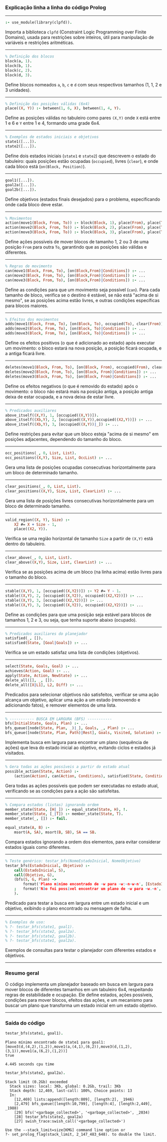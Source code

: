 ### Explicação linha a linha do código Prolog

---

```prolog
:- use_module(library(clpfd)).
```
Importa a biblioteca `clpfd` (Constraint Logic Programming over Finite Domains), usada para restrições sobre inteiros, útil para manipulação de variáveis e restrições aritméticas.

---

```prolog
% Definição dos blocos
block(a, 1).
block(b, 1).
block(c, 2).
block(d, 3).
```
Define blocos nomeados `a`, `b`, `c` e `d` com seus respectivos tamanhos (1, 1, 2 e 3 unidades).

---

```prolog
% Definição das posições válidas (6x4)
place((X, Y)) :- between(1, 6, X), between(1, 4, Y).
```
Define as posições válidas no tabuleiro como pares `(X,Y)` onde `X` está entre 1 e 6 e `Y` entre 1 e 4, formando uma grade 6x4.

---

```prolog
% Exemplos de estados iniciais e objetivos
state1([...]).
state2([...]).
```
Define dois estados iniciais (`state1` e `state2`) que descrevem o estado do tabuleiro: quais posições estão ocupadas (`occupied`), livres (`clear`), e onde cada bloco está (`on(Block, Position)`).

---

```prolog
goal1([...]).
goal2a([...]).
goal2b([...]).
```
Define objetivos (estados finais desejados) para o problema, especificando onde cada bloco deve estar.

---

```prolog
% Movimentos
action(move1(Block, From, To)) :- block(Block, 1), place(From), place(To), From \== To.
action(move2(Block, From, To)) :- block(Block, 2), place(From), place(To), From \== To.
action(move3(Block, From, To)) :- block(Block, 3), place(From), place(To), From \== To.
```
Define ações possíveis de mover blocos de tamanho 1, 2 ou 3 de uma posição `From` para outra `To`, garantindo que as posições são válidas e diferentes.

---

```prolog
% Regras de movimento
can(move1(Block, From, To), [on(Block,From)|Conditions]) :- ...
can(move2(Block, From, To), [on(Block,From)|Conditions]) :- ...
can(move3(Block, From, To), [on(Block,From)|Conditions]) :- ...
```
Define as condições para que um movimento seja possível (`can`). Para cada tamanho de bloco, verifica se o destino é estável, se não está "acima de si mesmo", se as posições acima estão livres, e outras condições específicas para blocos maiores.

---

```prolog
% Efeitos dos movimentos
adds(move1(Block, From, To), [on(Block, To), occupied(To), clear(From)]).
adds(move2(Block, From, To), [on(Block, To)|Conditions]) :- ...
adds(move3(Block, From, To), [on(Block, To)|Conditions]) :- ...
```
Define os efeitos positivos (o que é adicionado ao estado) após executar um movimento: o bloco estará na nova posição, a posição ficará ocupada, e a antiga ficará livre.

---

```prolog
deletes(move1(Block, From, To), [on(Block, From), occupied(From), clear(To)]).
deletes(move2(Block, From, To), [on(Block, From)|Conditions]) :- ...
deletes(move3(Block, From, To), [on(Block, From)|Conditions]) :- ...
```
Define os efeitos negativos (o que é removido do estado) após o movimento: o bloco não estará mais na posição antiga, a posição antiga deixa de estar ocupada, e a nova deixa de estar livre.

---

```prolog
% Predicados auxiliares
above_itself((X,Y), 1, [occupied((X,Y))]).
above_itself((Xb,Y), 2, [occupied((X,Y)),occupied((X2,Y))]) :- ...
above_itself((Xb,Y), 3, [occupied((X,Y))|_]) :- ...
```
Define restrições para evitar que um bloco esteja "acima de si mesmo" em posições adjacentes, dependendo do tamanho do bloco.

---

```prolog
occ_positions(_, 0, List, List).
occ_positions((X,Y), Size, List, OccList) :- ...
```
Gera uma lista de posições ocupadas consecutivas horizontalmente para um bloco de determinado tamanho.

---

```prolog
clear_positions(_, 0, List, List).
clear_positions((X,Y), Size, List, ClearList) :- ...
```
Gera uma lista de posições livres consecutivas horizontalmente para um bloco de determinado tamanho.

---

```prolog
valid_region((X, Y), Size) :-
    X2 #= X + Size - 1,
    place((X2, Y)).
```
Verifica se uma região horizontal de tamanho `Size` a partir de `(X,Y)` está dentro do tabuleiro.

---

```prolog
clear_above(_, 0, List, List).
clear_above((X,Y), Size, List, ClearList) :- ...
```
Verifica se as posições acima de um bloco (na linha acima) estão livres para o tamanho do bloco.

---

```prolog
stable((X,Y), 1, [occupied((X,Y2))]) :- Y2 #= Y - 1.
stable((X,Y), 2, [occupied((X,Y2)), occupied((X2,Y2))]) :- ...
stable((X,Y), 3, [occupied((X2,Y2))]) :- ...
stable((X,Y), 3, [occupied((X,Y2)), occupied((X2,Y2))]) :- ...
```
Define as condições para que uma posição seja estável para blocos de tamanhos 1, 2 e 3, ou seja, que tenha suporte abaixo (ocupado).

---

```prolog
% Predicados auxiliares do planejador
satisfied(_, []).
satisfied(State, [Goal|Goals]) :- ...
```
Verifica se um estado satisfaz uma lista de condições (objetivos).

---

```prolog
select(State, Goals, Goal) :- ...
achieves(Action, Goal) :- ...
apply(State, Action, NewState) :- ...
delete_all([], _, []).
delete_all([X|L1], L2, Diff) :- ...
```
Predicados para selecionar objetivos não satisfeitos, verificar se uma ação alcança um objetivo, aplicar uma ação a um estado (removendo e adicionando fatos), e remover elementos de uma lista.

---

```prolog
% ----------- BUSCA EM LARGURA (BFS) -----------
bfs(InitialState, Goals, Plan) :- ...
bfs_queue([node(State, Plan, _)|_], Goals, _, Plan) :- ...
bfs_queue([node(State, Plan, Path)|Rest], Goals, Visited, Solution) :- ...
```
Implementa busca em largura para encontrar um plano (sequência de ações) que leva do estado inicial ao objetivo, evitando ciclos e estados já visitados.

---

```prolog
% Gera todas as ações possíveis a partir do estado atual
possible_action(State, Action) :-
    (action(Action), can(Action, Conditions), satisfied(State, Conditions)).
```
Gera todas as ações possíveis que podem ser executadas no estado atual, verificando se as condições para a ação são satisfeitas.

---

```prolog
% Compara estados (listas) ignorando ordem
member_state(State, [H|_]) :- equal_state(State, H), !.
member_state(State, [_|T]) :- member_state(State, T).
member_state(_, []) :- fail.

equal_state(A, B) :-
    msort(A, SA), msort(B, SB), SA == SB.
```
Compara estados ignorando a ordem dos elementos, para evitar considerar estados iguais como diferentes.

---

```prolog
% Teste genérico: testar_bfs(NomeEstadoInicial, NomeObjetivo)
testar_bfs(EstadoInicial, Objetivo) :-
    call(EstadoInicial, S),
    call(Objetivo, G),
    (bfs(S, G, Plan) ->
        format('Plano mínimo encontrado de ~w para ~w:~n~w~n', [EstadoInicial, Objetivo, Plan])
    ;   format('Não foi possível encontrar um plano de ~w para ~w.~n', [EstadoInicial, Objetivo])
    ).
```
Predicado para testar a busca em largura entre um estado inicial e um objetivo, exibindo o plano encontrado ou mensagem de falha.

---

```prolog
% Exemplos de uso:
% ?- testar_bfs(state1, goal1).
% ?- testar_bfs(state2, goal2a).
% ?- testar_bfs(state2, goal2b).
% ?- testar_bfs(state1, goal2a).
```
Exemplos de consultas para testar o planejador com diferentes estados e objetivos.

---

### Resumo geral

O código implementa um planejador baseado em busca em largura para mover blocos de diferentes tamanhos em um tabuleiro 6x4, respeitando regras de estabilidade e ocupação. Ele define estados, ações possíveis, condições para mover blocos, efeitos das ações, e um mecanismo para buscar um plano que transforma um estado inicial em um estado objetivo.

---

### Saída do código 

```prolog 
testar_bfs(state1, goal1).
```

```smv 
Plano mínimo encontrado de state1 para goal1:
[move3(d,(4,2),(1,2)),move1(a,(4,1),(6,2)),move3(d,(1,2),(3,1)),move1(a,(6,2),(1,2))]
true

4.445 seconds cpu time
```

```prolog
testar_bfs(state2, goal2a).
```

```smv
Stack limit (0.2Gb) exceeded
  Stack sizes: local: 3Kb, global: 0.2Gb, trail: 3Kb
  Stack depth: 12,469, last-call: 100%, Choice points: 13
  In:
    [12,469] lists:append([length:809], [length:2], _1946)
    [2,479] bfs_queue([length:10,799], [length:4], [length:2,449], _1988)
    [29] bfs('<garbage_collected>', '<garbage_collected>', _2034)
    [28] testar_bfs(state2, goal2a)
    [27] swish_trace:swish_call('<garbage_collected>')

Use the --stack_limit=size[KMG] command line option or
?- set_prolog_flag(stack_limit, 2_147_483_648). to double the limit.
```
